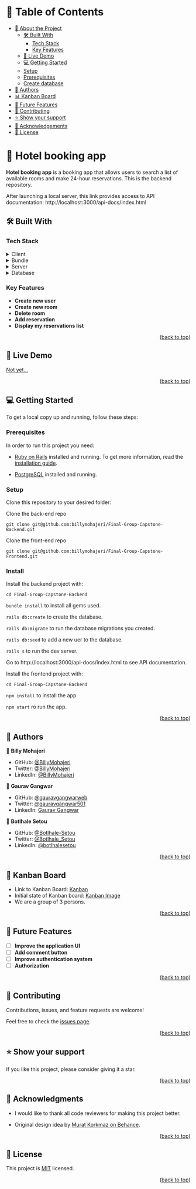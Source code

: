 # 📗 Table of Contents

- [📖 About the Project](#about-project)
  - [🛠 Built With](#built-with)
    - [Tech Stack](#tech-stack)
    - [Key Features](#key-features)
  - [🚀 Live Demo](#live-demo)
  - [💻 Getting Started](#getting-started)
  - [Setup](#setup)
  - [Prerequisites](#prerequisites)
  - [Create database](#create-database)
- [👥 Authors](#authors)
- [📊 Kanban Board ](#kanban)
- [🔭 Future Features](#future-features)
- [🤝 Contributing](#contributing)
- [⭐️ Show your support](#support)
- [🙏 Acknowledgements](#acknowledgements)
- [📝 License](#license)

# 📖 Hotel booking app <a name="about-project"></a>

**Hotel booking app** is a booking app that allows users to search a list of available rooms and make 24-hour reservations. This is the backend repository.

After launching a local server, this link provides access to API documentation: http://localhost:3000/api-docs/index.html

## 🛠 Built With <a name="built-with"></a>

### Tech Stack <a name="tech-stack"></a>

<details>
  <summary>Client</summary>
  <ul>
    <li><a href="https://www.ruby-lang.org/en/">Ruby</a></li>
    <li><a href="https://rubyonrails.org/">Rails</a></li>
    <li><a href="https://react.dev/">React</a></li>
    <li><a href="https://redux.js.org/">Redux</a></li>
  </ul>
</details>

<details>
  <summary>Bundle</summary>
  <ul>
    <li><a href="https://webpack.js.org/">WebPack</a></li>
    <li><a href="https://www.npmjs.com/">NPM</a></li>
  </ul>
</details>

<details>
  <summary>Server</summary>
  <ul>
    <li><a href="https://rubyonrails.org/">Rails</a></li>
  </ul>
</details>

<details>
<summary>Database</summary>
  <ul>
    <li><a href="https://www.postgresql.org/">PostgreSQL</a></li>
  </ul>
</details>

### Key Features <a name="key-features"></a>

- **Create new user**
- **Create new room**
- **Delete room**
- **Add reservation**
- **Display my reservations list**

<p align="right">(<a href="#readme-top">back to top</a>)</p>

## 🚀 Live Demo <a name="live-demo"></a>

[Not yet...]()

<p align="right">(<a href="#readme-top">back to top</a>)</p>

## 💻 Getting Started <a name="getting-started"></a>

To get a local copy up and running, follow these steps:

### Prerequisites

In order to run this project you need:

- [Ruby on Rails](https://rubyonrails.org/) installed and running. To get more information, read the [installation guide](https://guides.rubyonrails.org/).

- [PostgreSQL](https://www.postgresql.org/) installed and running.

### Setup

Clone this repository to your desired folder:

Clone the back-end repo
```
git clone git@github.com:billymohajeri/Final-Group-Capstone-Backend.git
```

Clone the front-end repo
```
git clone git@github.com:billymohajeri/Final-Group-Capstone-Frontend.git
```

### Install

Install the backend project with:

```cd Final-Group-Capstone-Backend```

```bundle install``` to install all gems used.

```rails db:create``` to create the database.

```rails db:migrate``` to run the database migrations you created.

```rails db:seed``` to add a new uer to the database.

`rails s` to run the dev server.

Go to http://localhost:3000/api-docs/index.html to see API documentation.

Install the frontend project with:

```cd Final-Group-Capstone-Backend```

```npm install``` to install the app.

```npm start``` ro run the app.

<p align="right">(<a href="#readme-top">back to top</a>)</p>

## 👥 Authors <a name="authors"></a>

👤 **Billy Mohajeri**

- GitHub: [@BillyMohajeri](https://github.com/billymohajeri)
- Twitter: [@BillyMohajeri](https://twitter.com/BillyMohajeri)
- LinkedIn: [@BillyMohajeri](https://www.linkedin.com/in/billymohajeri)

👤 **Gaurav Gangwar**

- GitHub: [@gauravgangwarweb](https://github.com/gauravgangwarweb)
- Twitter: [@gauravgangwar501](https://twitter.com/gauravgangwar501)
- LinkedIn: [Gaurav Gangwar](https://www.linkedin.com/in/gauravgangwarweb/)

👤 **Botlhale Setou**
- GitHub: [@Botlhale-Setou](https://github.com/Botlhale-Setou)
- Twitter: [@Botlhale_Setou](https://twitter.com/BotlhaleSetou)
- LinkedIn: [@botlhalesetou](https://www.linkedin.com/in/botlhalesetou/)

<p align="right">(<a href="#readme-top">back to top</a>)</p>

## 👥 Kanban Board <a name="kanban"></a>

- Link to Kanban Board: [Kanban](https://github.com/users/billymohajeri/projects/6/views/1)
- Initial state of Kanban board: [Kanban Image](https://user-images.githubusercontent.com/58295348/237707763-a4569c96-d090-4692-92d4-93f411c10427.png) 
- We are a group of 3 persons.

<p align="right">(<a href="#readme-top">back to top</a>)</p>

## 🔭 Future Features <a name="future-features"></a>

- [ ] **Improve the application UI**
- [ ] **Add comment button**
- [ ] **Improve authentication system**
- [ ] **Authorization**

<p align="right">(<a href="#readme-top">back to top</a>)</p>

## 🤝 Contributing <a name="contributing"></a>

Contributions, issues, and feature requests are welcome!

Feel free to check the [issues page](../../issues/).

<p align="right">(<a href="#readme-top">back to top</a>)</p>

## ⭐️ Show your support <a name="support"></a>

If you like this project, please consider giving it a star.

<p align="right">(<a href="#readme-top">back to top</a>)</p>

## 🙏 Acknowledgments <a name="acknowledgements"></a>

- I would like to thank all code reviewers for making this project better.

- Original design idea by [Murat Korkmaz on Behance](https://www.behance.net/gallery/26425031/Vespa-Responsive-Redesign).

<p align="right">(<a href="#readme-top">back to top</a>)</p>

## 📝 License <a name="license"></a>

This project is [MIT](./LICENSE/MIT.md) licensed.

<p align="right">(<a href="#readme-top">back to top</a>)</p>
